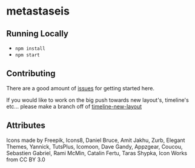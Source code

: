 # metastaseis

## Running Locally
* `npm install`
* `npm start`

## Contributing
There are a good amount of [issues](https://github.com/meandavejustice/metastaseis/issues) for getting started here.

If you would like to work on the big push towards new layout's, timeline's etc... please
make a branch off of [timeline-new-layout](https://github.com/meandavejustice/metastaseis/tree/timeline-new-layout)

## Attributes

Icons made by Freepik, Icons8, Daniel Bruce, Amit Jakhu, Zurb, Elegant Themes, Yannick, TutsPlus, Icomoon, Dave Gandy, Appzgear, Coucou, Sebastien Gabriel, Rami McMin, Catalin Fertu, Taras Shypka, Icon Works from CC BY 3.0
